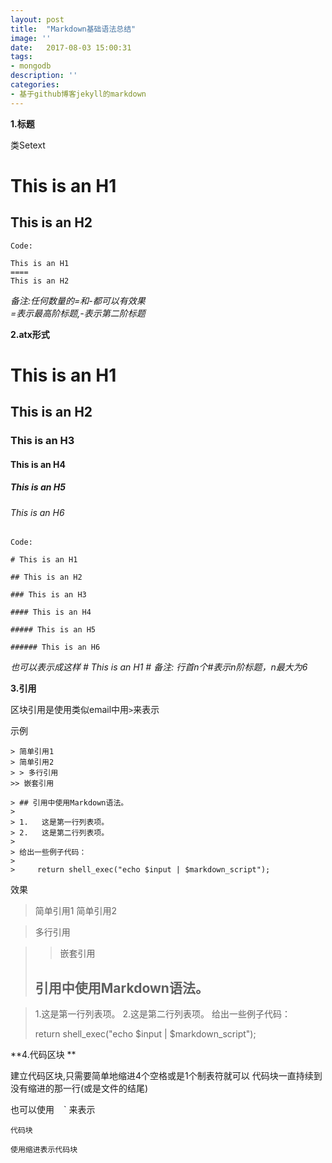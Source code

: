 ```yaml
---
layout: post
title:  "Markdown基础语法总结"
image: ''
date:   2017-08-03 15:00:31
tags:
- mongodb
description: ''
categories:
- 基于github博客jekyll的markdown
---
```






**1.标题**

类Setext

This is an H1   
====
This is an H2
----

	Code:

	This is an H1   
	====
	This is an H2
 
_备注:任何数量的=和-都可以有效果<br/>
=表示最高阶标题,-表示第二阶标题_

**2.atx形式**

# This is an H1

## This is an H2

### This is an H3

#### This is an H4

##### This is an H5

###### This is an H6

    Code:

    # This is an H1

    ## This is an H2

    ### This is an H3
 
    #### This is an H4

    ##### This is an H5

    ###### This is an H6

_也可以表示成这样 # This is an H1 #
备注: 行首n个#表示n阶标题，n最大为6_

**3.引用**

区块引用是使用类似email中用`>`来表示

示例

	> 简单引用1
	> 简单引用2
	> > 多行引用
	>> 嵌套引用

	> ## 引用中使用Markdown语法。
	> 
	> 1.   这是第一行列表项。
	> 2.   这是第二行列表项。
	> 
	> 给出一些例子代码：
	> 
	>     return shell_exec("echo $input | $markdown_script");
	

效果

>简单引用1
>简单引用2

>多行引用

>>嵌套引用
> ## 引用中使用Markdown语法。

>1.这是第一行列表项。
>2.这是第二行列表项。
>给出一些例子代码：
>
>    return shell_exec("echo $input | $markdown_script");

**4.代码区块 **

建立代码区块,只需要简单地缩进4个空格或是1个制表符就可以
代码块一直持续到没有缩进的那一行(或是文件的结尾)

也可以使用 ` ` ` 来表示

    代码块

	使用缩进表示代码块